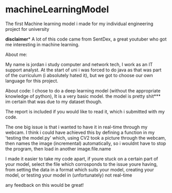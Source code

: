 # machineLearningModel
The first Machine learning model i made for my individual engineering project for university

**disclaimer*** A lot of this code came from SentDex, a great youtuber who got me interesting in machine learning.

About me:

My name is jordan i study computer and network tech,
I work as an IT support analyst.
At the start of uni i was forced to do java as that was part of the curriculum (i absolutely hated it),
but we got to choose our own language for this project. 

About code:
I chose to do a deep learning model (without the appropriate knowledge of python),
It is a very basic model. the model is pretty shit*** im certain that was due to my dataset though.

The report is included if you would like to read it, which i submitted with my code.

The one big issue is that i wanted to have it in real-time through my webcam. I think i could have achieved this by defining a function 
in my 'testing the model.py' which, using CV2 took a picture through the webcam, then names the image (incremental) automatically, so i wouldnt have to stop the program,
then load in another image.file.name

I made it easier to take my code apart, if youre stuck on a certain part of your model, select the file which corrosponds to the issue youre having, from setting the data in a format which suits your model, creating your model, or testing your model in (unfortunately) not real-time

any feedback on this would be great!




